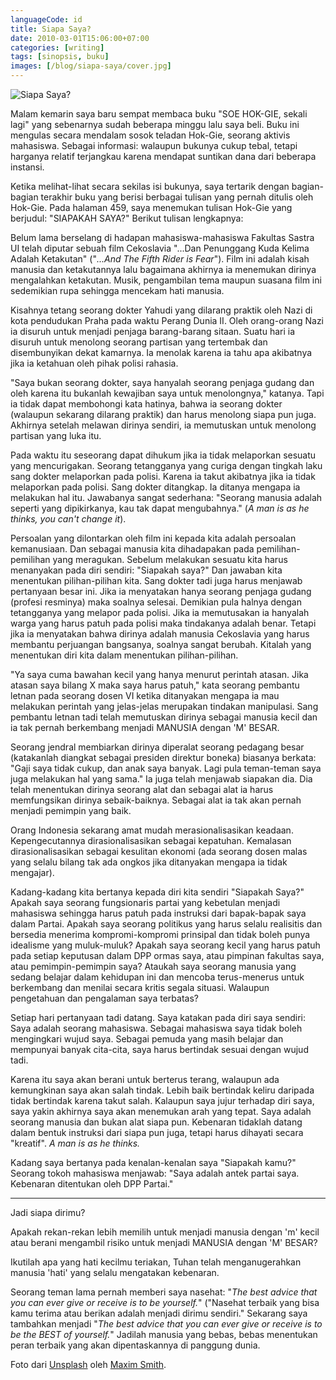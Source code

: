 ```yaml
---
languageCode: id
title: Siapa Saya?
date: 2010-03-01T15:06:00+07:00
categories: [writing]
tags: [sinopsis, buku]
images: [/blog/siapa-saya/cover.jpg]
---
```

![Siapa Saya?](cover.jpg)

Malam kemarin saya baru sempat membaca buku "SOE HOK-GIE, sekali lagi" yang sebenarnya sudah beberapa minggu lalu saya beli. Buku ini mengulas secara mendalam sosok teladan Hok-Gie, seorang aktivis mahasiswa. Sebagai informasi: walaupun bukunya cukup tebal, tetapi harganya relatif terjangkau karena mendapat suntikan dana dari beberapa instansi.

Ketika melihat-lihat secara sekilas isi bukunya, saya tertarik dengan bagian-bagian terakhir buku yang berisi berbagai tulisan yang pernah ditulis oleh Hok-Gie. Pada halaman 459, saya menemukan tulisan Hok-Gie yang berjudul: "SIAPAKAH SAYA?" Berikut tulisan lengkapnya:

Belum lama berselang di hadapan mahasiswa-mahasiswa Fakultas Sastra UI telah diputar sebuah film Cekoslavia "...Dan Penunggang Kuda Kelima Adalah Ketakutan" ("*...And The Fifth Rider is Fear*"). Film ini adalah kisah manusia dan ketakutannya lalu bagaimana akhirnya ia menemukan dirinya mengalahkan ketakutan. Musik, pengambilan tema maupun suasana film ini sedemikian rupa sehingga mencekam hati manusia.

Kisahnya tetang seorang dokter Yahudi yang dilarang praktik oleh Nazi di kota pendudukan Praha pada waktu Perang Dunia II. Oleh orang-orang Nazi ia disuruh untuk menjadi penjaga barang-barang sitaan. Suatu hari ia disuruh untuk menolong seorang partisan yang tertembak dan disembunyikan dekat kamarnya. Ia menolak karena ia tahu apa akibatnya jika ia ketahuan oleh pihak polisi rahasia.

"Saya bukan seorang dokter, saya hanyalah seorang penjaga gudang dan oleh karena itu bukanlah kewajiban saya untuk menolongnya," katanya. Tapi ia tidak dapat membohongi kata hatinya, bahwa ia seorang dokter (walaupun sekarang dilarang praktik) dan harus menolong siapa pun juga. Akhirnya setelah melawan dirinya sendiri, ia memutuskan untuk menolong partisan yang luka itu.

Pada waktu itu seseorang dapat dihukum jika ia tidak melaporkan sesuatu yang mencurigakan. Seorang tetangganya yang curiga dengan tingkah laku sang dokter melaporkan pada polisi. Karena ia takut akibatnya jika ia tidak melaporkan pada polisi. Sang dokter ditangkap. Ia ditanya mengapa ia melakukan hal itu. Jawabanya sangat sederhana: "Seorang manusia adalah seperti yang dipikirkanya, kau tak dapat mengubahnya." (*A man is as he thinks, you can't change it*).

Persoalan yang dilontarkan oleh film ini kepada kita adalah persoalan kemanusiaan. Dan sebagai manusia kita dihadapakan pada pemilihan-pemilihan yang meragukan. Sebelum melakukan sesuatu kita harus menanyakan pada diri sendiri: "Siapakah saya?" Dan jawaban kita menentukan pilihan-pilihan kita. Sang dokter tadi juga harus menjawab pertanyaan besar ini. Jika ia menyatakan hanya seorang penjaga gudang (profesi resminya) maka soalnya selesai. Demikian pula halnya dengan tetangganya yang melapor pada polisi. Jika ia memutusakan ia hanyalah warga yang harus patuh pada polisi maka tindakanya adalah benar. Tetapi jika ia menyatakan bahwa dirinya adalah manusia Cekoslavia yang harus membantu perjuangan bangsanya, soalnya sangat berubah. Kitalah yang menentukan diri kita dalam menentukan pilihan-pilihan.

"Ya saya cuma bawahan kecil yang hanya menurut perintah atasan. Jika atasan saya bilang X maka saya harus patuh," kata seorang pembantu letnan pada seorang dosen VI ketika ditanyakan mengapa ia mau melakukan perintah yang jelas-jelas merupakan tindakan manipulasi. Sang pembantu letnan tadi telah memutuskan dirinya sebagai manusia kecil dan ia tak pernah berkembang menjadi MANUSIA dengan 'M' BESAR.

Seorang jendral membiarkan dirinya diperalat seorang pedagang besar (katakanlah diangkat sebagai presiden direktur boneka) biasanya berkata: "Gaji saya tidak cukup, dan anak saya banyak. Lagi pula teman-teman saya juga melakukan hal yang sama." Ia juga telah menjawab siapakan dia. Dia telah menentukan dirinya seorang alat dan sebagai alat ia harus memfungsikan dirinya sebaik-baiknya. Sebagai alat ia tak akan pernah menjadi pemimpin yang baik.

Orang Indonesia sekarang amat mudah merasionalisasikan keadaan. Kepengecutannya dirasionalisasikan sebagai kepatuhan. Kemalasan dirasionalisasikan sebagai kesulitan ekonomi (ada seorang dosen malas yang selalu bilang tak ada ongkos jika ditanyakan mengapa ia tidak mengajar).

Kadang-kadang kita bertanya kepada diri kita sendiri "Siapakah Saya?" Apakah saya seorang fungsionaris partai yang kebetulan menjadi mahasiswa sehingga harus patuh pada instruksi dari bapak-bapak saya dalam Partai. Apakah saya seorang politikus yang harus selalu realisitis dan bersedia menerima kompromi-kompromi prinsipal dan tidak boleh punya idealisme yang muluk-muluk? Apakah saya seorang kecil yang harus patuh pada setiap keputusan dalam DPP ormas saya, atau pimpinan fakultas saya, atau pemimpin-pemimpin saya? Ataukah saya seorang manusia yang sedang belajar dalam kehidupan ini dan mencoba terus-menerus untuk berkembang dan menilai secara kritis segala situasi. Walaupun pengetahuan dan pengalaman saya terbatas?

Setiap hari pertanyaan tadi datang. Saya katakan pada diri saya sendiri: Saya adalah seorang mahasiswa. Sebagai mahasiswa saya tidak boleh mengingkari wujud saya. Sebagai pemuda yang masih belajar dan mempunyai banyak cita-cita, saya harus bertindak sesuai dengan wujud tadi.

Karena itu saya akan berani untuk berterus terang, walaupun ada kemungkinan saya akan salah tindak. Lebih baik bertindak keliru daripada tidak bertindak karena takut salah. Kalaupun saya jujur terhadap diri saya, saya yakin akhirnya saya akan menemukan arah yang tepat. Saya adalah seorang manusia dan bukan alat siapa pun. Kebenaran tidaklah datang dalam bentuk instruksi dari siapa pun juga, tetapi harus dihayati secara "kreatif". *A man is as he thinks.*

Kadang saya bertanya pada kenalan-kenalan saya "Siapakah kamu?" Seorang tokoh mahasiswa menjawab: "Saya adalah antek partai saya. Kebenaran ditentukan oleh DPP Partai."

<hr class="section-break">

Jadi siapa dirimu?

Apakah rekan-rekan lebih memilih untuk menjadi manusia dengan 'm' kecil atau berani mengambil risiko untuk menjadi MANUSIA dengan 'M' BESAR?

Ikutilah apa yang hati kecilmu teriakan, Tuhan telah menganugerahkan manusia 'hati' yang selalu mengatakan kebenaran.

Seorang teman lama pernah memberi saya nasehat: "*The best advice that you can ever give or receive is to be yourself.*" ("Nasehat terbaik yang bisa kamu terima atau berikan adalah menjadi dirimu sendiri." Sekarang saya tambahkan menjadi "*The best advice that you can ever give or receive is to be the BEST of yourself.*" Jadilah manusia yang bebas, bebas menentukan peran terbaik yang akan dipentaskannya di panggung dunia.

Foto dari [Unsplash](https://unsplash.com/photos/I8kXlSLooXk) oleh [Maxim Smith](https://unsplash.com/@max_duz).
